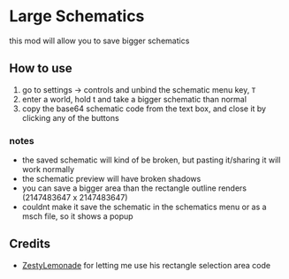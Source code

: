 # Large Schematics
this mod will allow you to save bigger schematics

## How to use
1. go to settings -> controls and unbind the schematic menu key, `T`
2. enter a world, hold t and take a bigger schematic than normal
3. copy the base64 schematic code from the text box, and close it by clicking any of the buttons

### notes
- the saved schematic will kind of be broken, but pasting it/sharing it will work normally
- the schematic preview will have broken shadows
- you can save a bigger area than the rectangle outline renders (2147483647 x 2147483647)
- couldnt make it save the schematic in the schematics menu or as a msch file, so it shows a popup

## Credits
- [ZestyLemonade](https://github.com/sample-text-here) for letting me use his rectangle selection area code
